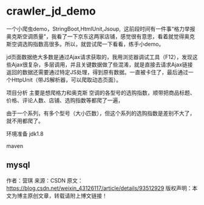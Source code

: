 # crawler_jd_demo
一个小爬虫demo，StringBoot,HtmlUnit,Jsoup,
 这前段时间有一件事“格力举报奥克斯空调质量"，我看了一下京东这两家店铺，感觉很有意思，看着就觉得奥克斯空调选购指数高很多。所以，就尝试爬一下看看，练手小demo。

jd页面数据绝大多数是通过Ajax请求获取的，我用浏览器调试工具（F12），发现这些Ajax很复杂，多层调用，并且关键数据做了些混淆，就是直接去请求Ajax链接返回的数据还需要通过特定JS处理，得到原有数据。一直被卡住了，最后通过一个HttpUnit（带JS解析器，可以爬取动态页面）。

项目分析
主要是想爬格力和奥克斯 空调的各型号的选购指数，顺带把商品标题、价格、评论人数、店铺、选购指数等都爬了一遍，

由于一个系列，有多个型号（大小匹数），但这个系列的选购指数是差别不大了，就不用都爬了。

环境准备
jdk1.8

maven

mysql
--------------------- 
作者：营琪 
来源：CSDN 
原文：https://blog.csdn.net/weixin_43126117/article/details/93512929 
版权声明：本文为博主原创文章，转载请附上博文链接！
